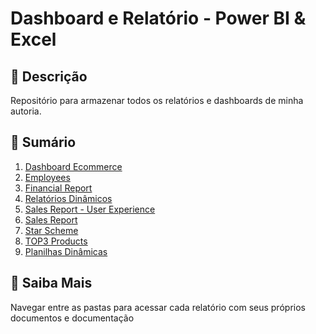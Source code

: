 # Dashboard e Relatório - Power BI & Excel

## 📒 Descrição
Repositório para armazenar todos os relatórios e dashboards de minha autoria.

## 📝 Sumário

1. [Dashboard Ecommerce](https://github.com/wilsondesouza/power-bi/tree/main/dashboard-ecommerce)
2. [Employees](https://github.com/wilsondesouza/power-bi/tree/main/employees)
3. [Financial Report](https://github.com/wilsondesouza/power-bi/tree/main/financial-report)
4. [Relatórios Dinâmicos](https://github.com/wilsondesouza/power-bi/tree/main/relatorios-dinamicos)
5. [Sales Report - User Experience](https://github.com/wilsondesouza/power-bi/tree/main/sales-report-user-experience)
6. [Sales Report](https://github.com/wilsondesouza/power-bi/tree/main/sales-report)
7. [Star Scheme](https://github.com/wilsondesouza/power-bi/tree/main/star-scheme)
8. [TOP3 Products](https://github.com/wilsondesouza/power-bi/tree/main/top3-products)
9. [Planilhas Dinâmicas](https://github.com/wilsondesouza/power-bi/tree/main/planilhas-dinamicas)

## 🔎 Saiba Mais
Navegar entre as pastas para acessar cada relatório com seus próprios documentos e documentação